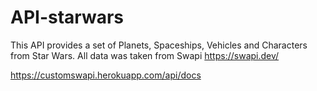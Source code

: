 # API-starwars

This API provides a set of Planets, Spaceships, Vehicles and Characters from Star Wars. All data was taken from Swapi https://swapi.dev/

https://customswapi.herokuapp.com/api/docs
